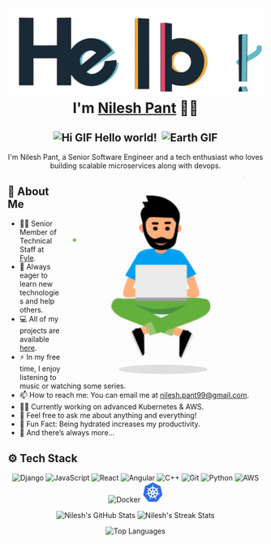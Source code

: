 <!-- Header Section with Greeting and LinkedIn Link -->
<h1 align="center">
  <img src="https://github.com/NileshPant1999/NileshPant1999/blob/main/hello.gif" alt="hello-gif">
  <br>
  I'm <a href="https://www.linkedin.com/in/nileshpant/">Nilesh Pant</a> 👨‍💻
</h1>

<!-- Hello World Section -->
<h2 align="center">
  <img src="https://github.com/TheDudeThatCode/TheDudeThatCode/blob/master/Assets/Hi.gif" width="29px" alt="Hi GIF">
  Hello world!&nbsp;
  <img src="https://github.com/TheDudeThatCode/TheDudeThatCode/blob/master/Assets/Earth.gif" width="24px" alt="Earth GIF">
</h2>

<!-- About Section with Image on the Right -->
<p align="center">
  I'm Nilesh Pant, a Senior Software Engineer and a tech enthusiast who loves building scalable microservices along with devops.
</p>

<img align="right" alt="Nilesh GIF" src="https://github.com/NileshPant1999/NileshPant1999/blob/main/web_character_nilesh.gif" width="400px" />

<!-- About Me Section -->
## 🧐 About Me
- 👨‍💻 Senior Member of Technical Staff at [Fyle](https://www.fylehq.com/).
- 🌱 Always eager to learn new technologies and help others.
- 💻 All of my projects are available [here](https://github.com/NileshPant1999).
- ⚡ In my free time, I enjoy listening to music or watching some series.
- 📫 How to reach me: You can email me at [nilesh.pant99@gmail.com](mailto:nilesh.pant99@gmail.com).
- 🧙‍♂️ Currently working on advanced Kubernetes & AWS.
- 💬 Feel free to ask me about anything and everything!
- 🎨 Fun Fact: Being hydrated increases my productivity.
- 👯 And there’s always more...

<!-- Tech Stack Section with Icons -->
## ⚙ Tech Stack
<p align="center">
  <img src="https://raw.githubusercontent.com/gilbarbara/logos/master/logos/django-icon.svg" alt="Django" width="40" height="40"/>
  <img src="https://raw.githubusercontent.com/gilbarbara/logos/master/logos/javascript.svg" alt="JavaScript" width="40" height="40"/>
  <img src="https://raw.githubusercontent.com/gilbarbara/logos/master/logos/react.svg" alt="React" width="36" height="36"/>
  <img src="https://raw.githubusercontent.com/gilbarbara/logos/master/logos/angular-icon.svg" alt="Angular" width="40" height="40"/>
  <img src="https://raw.githubusercontent.com/gilbarbara/logos/master/logos/c-plusplus.svg" alt="C++" width="40" height="40"/>
  <img src="https://raw.githubusercontent.com/gilbarbara/logos/master/logos/git-icon.svg" alt="Git" width="40" height="40"/>
  <img src="https://raw.githubusercontent.com/gilbarbara/logos/master/logos/python.svg" alt="Python" width="40" height="40"/>
  <img src="https://www.vectorlogo.zone/logos/amazon_aws/amazon_aws-ar21.svg" alt="AWS" width="40" height="40"/>
  <img src="https://raw.githubusercontent.com/gilbarbara/logos/master/logos/docker-icon.svg" alt="Docker" width="40" height="40"/>
  <img src="https://raw.githubusercontent.com/gilbarbara/logos/master/logos/kubernetes.svg" alt="Kubernetes" width="40" height="40"/>
</p>

<!-- GitHub Stats Section -->
<div align="center">
  <img src="https://github-readme-stats.vercel.app/api?username=NileshPant1999&&show_icons=true&&hide_border=false&&count_private=true&&include_all_commits=true" alt="Nilesh's GitHub Stats"/>
  <img src="https://github-readme-streak-stats.herokuapp.com/?user=Nileshpant1999&&hide_border=false&&show_icons=true" alt="Nilesh's Streak Stats"/>
</div>

<!-- Top Languages Section -->
<p align="center">
  <img src="https://github-readme-stats.vercel.app/api/top-langs/?username=NileshPant1999&layout=compact" alt="Top Languages"/>
</p>
